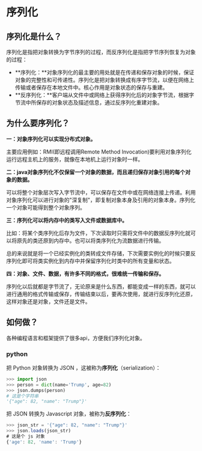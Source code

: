 # 序列化

## 序列化是什么？

序列化是指把对象转换为字节序列的过程，而反序列化是指把字节序列恢复为对象的过程：

- **序列化：**对象序列化的最主要的用处就是在传递和保存对象的时候，保证对象的完整性和可传递性。序列化是把对象转换成有序字节流，以便在网络上传输或者保存在本地文件中。核心作用是对象状态的保存与重建。
- **反序列化：**客户端从文件中或网络上获得序列化后的对象字节流，根据字节流中所保存的对象状态及描述信息，通过反序列化重建对象。

## 为什么要序列化？

**一：对象序列化可以实现分布式对象。**

主要应用例如：RMI(即远程调用Remote Method Invocation)要利用对象序列化运行远程主机上的服务，就像在本地机上运行对象时一样。

**二：java对象序列化不仅保留一个对象的数据，而且递归保存对象引用的每个对象的数据。**

可以将整个对象层次写入字节流中，可以保存在文件中或在网络连接上传递。利用对象序列化可以进行对象的"深复制"，即复制对象本身及引用的对象本身。序列化一个对象可能得到整个对象序列。

**三：序列化可以将内存中的类写入文件或数据库中。**

比如：将某个类序列化后存为文件，下次读取时只需将文件中的数据反序列化就可以将原先的类还原到内存中。也可以将类序列化为流数据进行传输。

总的来说就是将一个已经实例化的类转成文件存储，下次需要实例化的时候只要反序列化即可将类实例化到内存中并保留序列化时类中的所有变量和状态。

**四：对象、文件、数据，有许多不同的格式，很难统一传输和保存。**

序列化以后就都是字节流了，无论原来是什么东西，都能变成一样的东西，就可以进行通用的格式传输或保存，传输结束以后，要再次使用，就进行反序列化还原，这样对象还是对象，文件还是文件。

## 如何做？

各种编程语言和框架提供了很多api，方便我们序列化对象。

### python

把 Python 对象转换为 JSON ，这被称为**序列化**（serialization）：

```python
>>> import json
>>> person = dict(name='Trump', age=82)
>>> json.dumps(person)
# 这是个字符串
'{"age": 82, "name": "Trump"}'
```

把 JSON 转换为 Javascript 对象，被称为**反序列化**：

```js
>>> json_str = '{"age": 82, "name": "Trump"}'
>>> json.loads(json_str)
# 这是个 js 对象
{'age': 82, 'name': 'Trump'}
```

